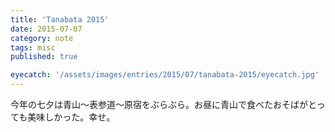```yaml
---
title: 'Tanabata 2015'
date: 2015-07-07
category: note
tags: misc
published: true

eyecatch: '/assets/images/entries/2015/07/tanabata-2015/eyecatch.jpg'
---
```


今年の七夕は青山〜表参道〜原宿をぶらぶら。お昼に青山で食べたおそばがとっても美味しかった。幸せ。
